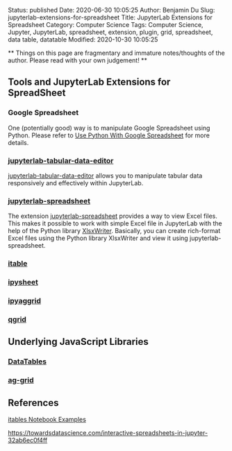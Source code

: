 Status: published
Date: 2020-06-30 10:05:25
Author: Benjamin Du
Slug: jupyterlab-extensions-for-spreadsheet
Title: JupyterLab Extensions for Spreadsheet
Category: Computer Science
Tags: Computer Science, Jupyter, JupyterLab, spreadsheet, extension, plugin, grid, spreadsheet, data table, datatable
Modified: 2020-10-30 10:05:25

**
Things on this page are fragmentary and immature notes/thoughts of the author.
Please read with your own judgement!
**

## Tools and JupyterLab Extensions for SpreadSheet

### Google Spreadsheet 

One (potentially good) way is to manipulate Google Spreadsheet using Python. 
Please refer to 
[Use Python With Google Spreadsheet](http://www.legendu.net/misc/blog/use-python-with-google-spreadsheet/)
for more details.

### [jupyterlab-tabular-data-editor](https://github.com/jupytercalpoly/jupyterlab-tabular-data-editor)

[jupyterlab-tabular-data-editor](https://github.com/jupytercalpoly/jupyterlab-tabular-data-editor)
allows you to manipulate tabular data responsively and effectively within JupyterLab.

### [jupyterlab-spreadsheet](https://github.com/quigleyj97/jupyterlab-spreadsheet)

The extension [jupyterlab-spreadsheet](https://github.com/quigleyj97/jupyterlab-spreadsheet)
provides a way to view Excel files. 
This makes it possible to work with simple Excel file in JupyterLab 
with the help of the Python library 
[XlsxWriter](https://github.com/jmcnamara/XlsxWriter).
Basically,
you can create rich-format Excel files using the Python library XlsxWriter
and view it using jupyterlab-spreadsheet. 

### [itable](https://github.com/mwouts/itables)

### [ipysheet](https://github.com/QuantStack/ipysheet/)

### [ipyaggrid](https://gitlab.com/DGothrek/ipyaggrid/)

### [qgrid](https://github.com/quantopian/qgrid)


## Underlying JavaScript Libraries

### [DataTables](https://datatables.net/)

### [ag-grid](https://www.ag-grid.com/)

## References

[itables Notebook Examples](https://mwouts.github.io/itables/)

https://towardsdatascience.com/interactive-spreadsheets-in-jupyter-32ab6ec0f4ff